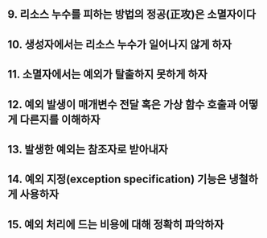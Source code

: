 
## 9. 리소스 누수를 피하는 방법의 정공(正攻)은 소멸자이다
## 10. 생성자에서는 리소스 누수가 일어나지 않게 하자
## 11. 소멸자에서는 예외가 탈출하지 못하게 하자
## 12. 예외 발생이 매개변수 전달 혹은 가상 함수 호출과 어떻게 다른지를 이해하자
## 13. 발생한 예외는 참조자로 받아내자
## 14. 예외 지정(exception specification) 기능은 냉철하게 사용하자
## 15. 예외 처리에 드는 비용에 대해 정확히 파악하자
